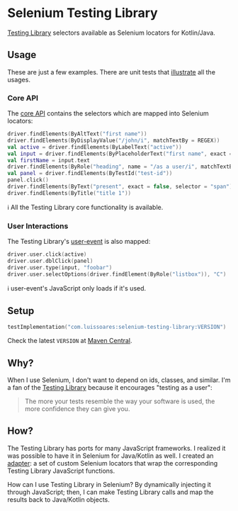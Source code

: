 # Selenium Testing Library

[Testing Library](http://testing-library.com/) selectors available as Selenium locators for Kotlin/Java.

## Usage

These are just a few examples. There are unit tests
that [illustrate](https://medium.com/codex/towards-self-documenting-code-371364bdccbb)
all the usages.

### Core API

The [core API](https://testing-library.com/docs) contains the selectors which are mapped into Selenium locators:

```kotlin
driver.findElements(ByAltText("first name"))
driver.findElements(ByDisplayValue("/john/i", matchTextBy = REGEX))
val active = driver.findElements(ByLabelText("active"))
val input = driver.findElements(ByPlaceholderText("first name", exact = false))
val firstName = input.text
driver.findElements(ByRole("heading", name = "/as a user/i", matchTextBy = REGEX))
val panel = driver.findElements(ByTestId("test-id"))
panel.click()
driver.findElements(ByText("present", exact = false, selector = "span"))
driver.findElements(ByTitle("title 1"))
```

ℹ️ All the Testing Library core functionality is available.

### User Interactions

The Testing Library's [user-event](https://testing-library.com/docs/user-event/intro) is also mapped:

```kotlin
driver.user.click(active)
driver.user.dblClick(panel)
driver.user.type(input, "foobar")
driver.user.selectOptions(driver.findElement(ByRole("listbox")), "C")
```

ℹ️ user-event's JavaScript only loads if it's used.

## Setup

````kotlin
testImplementation("com.luissoares:selenium-testing-library:VERSION")
````

Check the latest `VERSION`
at [Maven Central](https://search.maven.org/artifact/com.luissoares/selenium-testing-library).

## Why?

When I use Selenium, I don't want to depend on ids, classes, and similar.
I'm a fan of the [Testing Library](http://testing-library.com/) because it encourages "testing as a user":

> The more your tests resemble the way your software is used,
> the more confidence they can give you.

## How?

The Testing Library has ports for many JavaScript frameworks. I realized it was possible to have it in Selenium for
Java/Kotlin as well.
I created an [adapter](https://en.wikipedia.org/wiki/Adapter_pattern):
a set of custom Selenium locators that wrap the corresponding Testing Library JavaScript functions.

How can I use Testing Library in Selenium? By dynamically injecting it through JavaScript; then, I can make Testing
Library calls and map the results back to Java/Kotlin objects.
